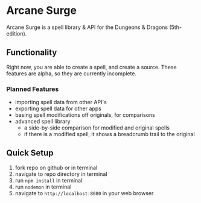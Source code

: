 # Arcane Surge
Arcane Surge is a spell library & API for the Dungeons & Dragons (5th-edition).

## Functionality
Right now, you are able to create a spell, and create a source. These features are alpha, so they are currently incomplete.

### Planned Features
- importing spell data from other API's
- exporting spell data for other apps
- basing spell modifications off originals, for comparisons
- advanced spell library
	- a side-by-side comparison for modified and original spells
	- if there is a modified spell, it shows a breadcrumb trail to the original

## Quick Setup
1. fork repo on github or in terminal
1. navigate to repo directory in terminal
1. run `npm install` in terminal
1. run `nodemon` in terminal
1. navigate to `http://localhost:8080` in your web browser